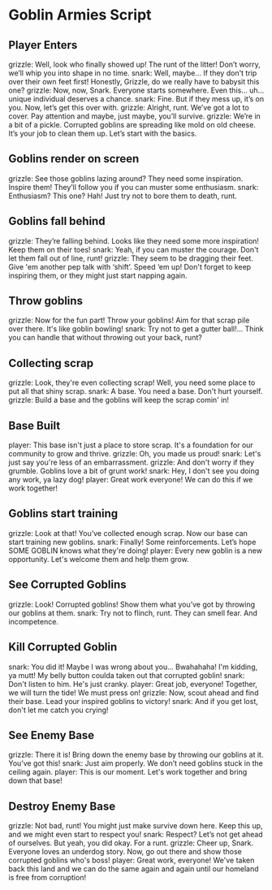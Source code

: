 # Goblin Armies Script

## Player Enters

grizzle: Well, look who finally showed up! The runt of the litter! Don’t worry, we’ll whip you into shape in no time.
snark: Well, maybe... If they don't trip over their own feet first! Honestly, Grizzle, do we really have to babysit this one?
grizzle: Now, now, Snark. Everyone starts somewhere. Even this... uh... unique individual deserves a chance.
snark: Fine. But if they mess up, it’s on you. Now, let’s get this over with.
grizzle: Alright, runt. We’ve got a lot to cover. Pay attention and maybe, just maybe, you’ll survive.
grizzle: We’re in a bit of a pickle. Corrupted goblins are spreading like mold on old cheese. It’s your job to clean them up. Let’s start with the basics.

## Goblins render on screen

grizzle: See those goblins lazing around? They need some inspiration. Inspire them! They’ll follow you if you can muster some enthusiasm.
snark: Enthusiasm? This one? Hah! Just try not to bore them to death, runt.

## Goblins fall behind

grizzle: They’re falling behind. Looks like they need some more inspiration! Keep them on their toes!
snark: Yeah, if you can muster the courage. Don't let them fall out of line, runt!
grizzle: They seem to be dragging their feet. Give 'em another pep talk with ‘shift’. Speed ‘em up! Don't forget to keep inspiring them, or they might just start napping again.

## Throw goblins

grizzle: Now for the fun part! Throw your goblins! Aim for that scrap pile over there. It's like goblin bowling!
snark: Try not to get a gutter ball!... Think you can handle that without throwing out your back, runt?

## Collecting scrap

grizzle: Look, they're even collecting scrap! Well, you need some place to put all that shiny scrap.
snark: A base. You need a base. Don't hurt yourself.
grizzle: Build a base and the goblins will keep the scrap comin' in!

## Base Built

player: This base isn't just a place to store scrap. It's a foundation for our community to grow and thrive.
grizzle: Oh, you made us proud!
snark: Let's just say you're less of an embarrassment.
grizzle: And don't worry if they grumble. Goblins love a bit of grunt work!
snark: Hey, I don't see you doing any work, ya lazy dog!
player: Great work everyone! We can do this if we work together!

## Goblins start training

grizzle: Look at that! You’ve collected enough scrap. Now our base can start training new goblins.
snark: Finally! Some reinforcements. Let’s hope SOME GOBLIN knows what they're doing!
player: Every new goblin is a new opportunity. Let's welcome them and help them grow.

## See Corrupted Goblins

grizzle: Look! Corrupted goblins! Show them what you’ve got by throwing our goblins at them.
snark: Try not to flinch, runt. They can smell fear. And incompetence.

## Kill Corrupted Goblin

snark: You did it! Maybe I was wrong about you... Bwahahaha! I'm kidding, ya mutt! My belly button coulda taken out that corrupted goblin!
snark: Don't listen to him. He's just cranky.
player: Great job, everyone! Together, we will turn the tide! We must press on!
grizzle: Now, scout ahead and find their base. Lead your inspired goblins to victory!
snark: And if you get lost, don't let me catch you crying!

## See Enemy Base

grizzle: There it is! Bring down the enemy base by throwing our goblins at it. You’ve got this!
snark: Just aim properly. We don’t need goblins stuck in the ceiling again.
player: This is our moment. Let's work together and bring down that base!

## Destroy Enemy Base

grizzle: Not bad, runt! You might just make survive down here. Keep this up, and we might even start to respect you!
snark: Respect? Let’s not get ahead of ourselves. But yeah, you did okay. For a runt.
grizzle: Cheer up, Snark. Everyone loves an underdog story. Now, go out there and show those corrupted goblins who's boss!
player: Great work, everyone! We've taken back this land and we can do the same again and again until our homeland is free from corruption!
